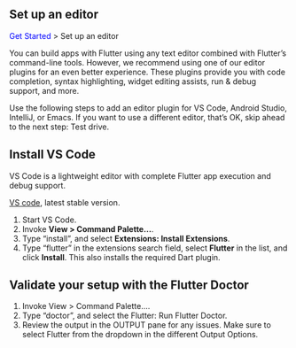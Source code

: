 ## Set up an editor

<span style=Color:blue>Get Started</span> > Set up an editor

You can build apps with Flutter using any text editor combined with Flutter’s command-line tools. However, we recommend using one of our editor plugins for an even better experience. These plugins provide you with code completion, syntax highlighting, widget editing assists, run & debug support, and more.

Use the following steps to add an editor plugin for VS Code, Android Studio, IntelliJ, or Emacs. If you want to use a different editor, that’s OK, skip ahead to the next step: Test drive.

## Install VS Code

VS Code is a lightweight editor with complete Flutter app execution and debug support.

<span style=Color:blue>[VS code](https://code.visualstudio.com/)</span>, latest stable version.

1. Start VS Code.
2. Invoke **View > Command Palette…**.
3. Type “install”, and select **Extensions: Install Extensions**.
4. Type “flutter” in the extensions search field, select **Flutter** in the list, and click **Install**. This also installs the required Dart plugin.

## Validate your setup with the Flutter Doctor

1. Invoke View > Command Palette….
2. Type “doctor”, and select the Flutter: Run Flutter Doctor.
3. Review the output in the OUTPUT pane for any issues. Make sure to select Flutter from the dropdown in the different Output Options.



